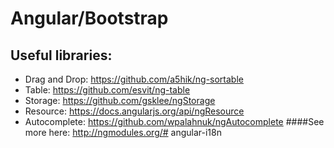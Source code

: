 # Angular/Bootstrap
## Useful libraries:
 - Drag and Drop: https://github.com/a5hik/ng-sortable
 - Table: https://github.com/esvit/ng-table
 - Storage: https://github.com/gsklee/ngStorage
 - Resource: https://docs.angularjs.org/api/ngResource
 - Autocomplete: https://github.com/wpalahnuk/ngAutocomplete
####See more here: http://ngmodules.org/# angular-i18n
